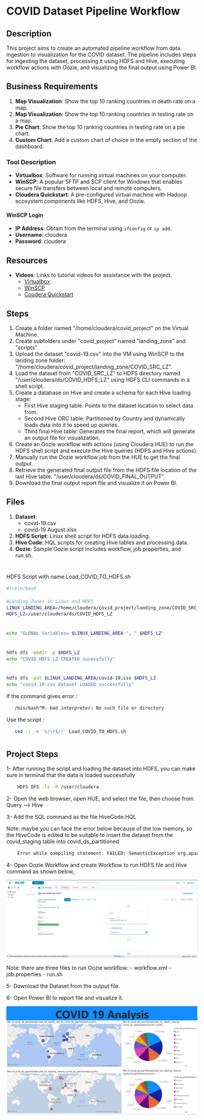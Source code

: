 
# COVID Dataset Pipeline Workflow

## Description
This project aims to create an automated pipeline workflow from data ingestion to visualization for the COVID dataset. The pipeline includes steps for ingesting the dataset, processing it using HDFS and Hive, executing workflow actions with Oozie, and visualizing the final output using Power BI.

## Business Requirements
1. **Map Visualization**: Show the top 10 ranking countries in death rate on a map.
2. **Map Visualization**: Show the top 10 ranking countries in testing rate on a map.
3. **Pie Chart**: Show the top 10 ranking countries in testing rate on a pie chart.
4. **Custom Chart**: Add a custom chart of choice in the empty section of the dashboard.

### Tool Description
- **Virtualbox**: Software for running virtual machines on your computer.
- **WinSCP**: A popular SFTP and SCP client for Windows that enables secure file transfers between local and remote computers.
- **Cloudera Quickstart**: A pre-configured virtual machine with Hadoop ecosystem components like HDFS, Hive, and Oozie.

#### WinSCP Login
- **IP Address**: Obtain from the terminal using `ifconfig` or `ip add`.
- **Username**: cloudera
- **Password**: cloudera

## Resources
- **Videos**: Links to tutorial videos for assistance with the project.
  - [Virtualbox](https://www.virtualbox.org/)
  - [WinSCP](https://sourceforge.net/projects/winscp/)
  - [Coudera Quickstart](https://www.ic.kmitl.ac.th/moodle/mod/url/view.php?id=2998)
  
## Steps
1. Create a folder named "/home/cloudera/covid_project" on the Virtual Machine.
2. Create subfolders under "covid_project" named "landing_zone" and "scripts".
3. Upload the dataset "covid-19.csv" into the VM using WinSCP to the landing zone folder: "/home/cloudera/covid_project/landing_zone/COVID_SRC_LZ".
4. Load the dataset from "COVID_SRC_LZ" to HDFS directory named "/user/cloudera/ds/COVID_HDFS_LZ" using HDFS CLI commands in a shell script.
5. Create a database on Hive and create a schema for each Hive loading stage:
   - First Hive staging table: Points to the dataset location to select data from.
   - Second Hive ORC table: Partitioned by Country and dynamically loads data into it to speed up queries.
   - Third final Hive table: Generates the final report, which will generate an output file for visualization.
6. Create an Oozie workflow with actions (using Cloudera HUE) to run the HDFS shell script and execute the Hive queries (HDFS and Hive actions).
7. Manually run the Oozie workflow job from the HUE to get the final output.
8. Retrieve the generated final output file from the HDFS file location of the last Hive table: "/user/cloudera/ds/COVID_FINAL_OUTPUT".
9. Download the final output report file and visualize it on Power BI.

## Files
1. **Dataset**:
   - covid-19.csv
   - covid-19 August.xlsx
2. **HDFS Script**: Linux shell script for HDFS data loading.
3. **Hive Code**: HQL scripts for creating Hive tables and processing data.
4. **Oozie**: Sample Oozie script includes workflow, job.properties, and run.sh.

#
HDFS Script with name Load_COVID_TO_HDFS.sh
```sh
#!/bin/bash

#Landing Zones in Linux and HDFS
LINUX_LANDING_AREA=/home/cloudera/covid_project/landing_zone/COVID_SRC_LZ
HDFS_LZ=/user/cloudera/ds/COVID_HDFS_LZ


echo "GLOBAL Variables= $LINUX_LANDING_AREA ", " $HDFS_LZ"


hdfs dfs -mkdir -p $HDFS_LZ
echo "COVID_HDFS_LZ CREATED sucessfully"


hdfs dfs -put $LINUX_LANDING_AREA/covid-19.csv $HDFS_LZ
echo "covid-19.csv dataset LOADED successfully"
```

If the command gives error : 

```sh
   /bin/bash^M: bad interpreter: No such file or directory
```

Use the script : 

```sh
   sed -i -e 's/\r$//' Load_COVID_TO_HDFS.sh
```
#

## Project Steps

1- After running the script and loading the dataset into HDFS, you can make sure in terminal that the data is loaded successfully

```sh
    HDFS DFS -ls -R /user/cloudera
```

2- Open the web browser, open HUE, and select the file, then choose from Query --> Hive

3- Add the SQL command as the file HiveCode.HQL

Note: maybe you can face the error below because of the low memory, so the HiveCode is edited to be suitable to insert the dataset from the covid_staging table into covid_ds_partitioned

```sh
    Error while compiling statement: FAILED: SemanticException org.apache.hadoop.hive.ql.metadata.InvalidTableException: Table not found covid_ds_partitioned
```

4- Open Oozie Workflow and create Workflow to run HDFS file and Hive command as shown below,

![GitHub Logo](https://github.com/OmarMohamedYoussef/Big-Data-Covid-19/blob/main/pic/Oozie.jpg)

Note: there are three files to run Oozie workflow:
    - workflow.xml
    - job.properties
    - run.sh

5- Download the Dataset from the output file.

6- Open Power BI to report file and visualize it.

![GitHub Logo](https://github.com/OmarMohamedYoussef/Big-Data-Covid-19/blob/d7d2835339fc39c39fa5d269d3efb47084bb5c28/pic/PowerBI.png)
